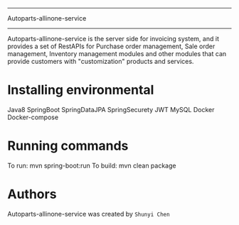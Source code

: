 
*******
Autoparts-allinone-service
*******
Autoparts-allinone-service is the server side for invoicing system, 
and it provides a set of RestAPIs for Purchase order management,
Sale order management, Inventory management modules and other modules that
can provide customers with "customization" products and services.

Installing environmental
=======
Java8 
SpringBoot
SpringDataJPA
SpringSecurety
JWT
MySQL
Docker
Docker-compose

Running commands
=======
To run: mvn spring-boot:run
To build: mvn clean package

Authors
=======

Autoparts-allinone-service was created by `Shunyi Chen`
